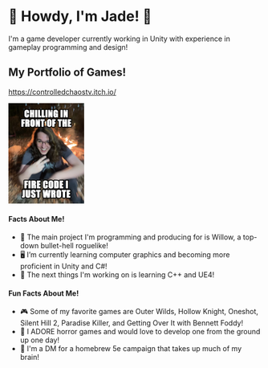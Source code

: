 # 👋 Howdy, I'm Jade! 👋

I'm a game developer currently working in Unity with experience in gameplay programming and design!

## My Portfolio of Games!
https://controlledchaostv.itch.io/

<img src="https://github.com/ControlledChaos0/ControlledChaos0/blob/main/githubMeme.png" alt="drawing" width="30%"/>

#### Facts About Me!
- 💞️ The main project I'm programming and producing for is Willow, a top-down bullet-hell roguelike!
- 🖥️ I’m currently learning computer graphics and becoming more proficient in Unity and C#!
- 🔨 The next things I'm working on is learning C++ and UE4!

#### Fun Facts About Me!
- 🎮 Some of my favorite games are Outer Wilds, Hollow Knight, Oneshot, Silent Hill 2, Paradise Killer, and Getting Over It with Bennett Foddy!
- 👻 I ADORE horror games and would love to develop one from the ground up one day!
- 🎲 I'm a DM for a homebrew 5e campaign that takes up much of my brain!


<!---
ControlledChaos0/ControlledChaos0 is a ✨ special ✨ repository because its `README.md` (this file) appears on your GitHub profile.
You can click the Preview link to take a look at your changes.
--->
